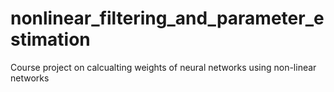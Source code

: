# nonlinear_filtering_and_parameter_estimation
Course project on calcualting weights of neural networks using non-linear networks
